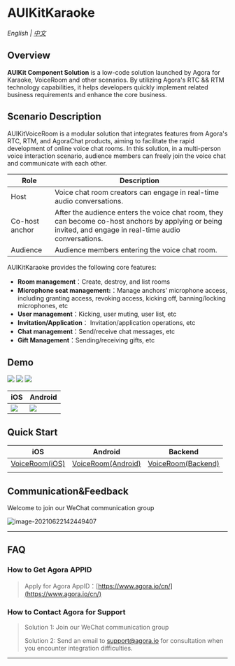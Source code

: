 # AUIKitKaraoke

*English | [中文](README.zh.md)*

## Overview

**AUIKit Component Solution** is a low-code solution launched by Agora for Karaoke, VoiceRoom and other scenarios. By utilizing Agora's RTC && RTM technology capabilities, it helps developers quickly implement related business requirements and enhance the core business.

## Scenario Description

AUIKitVoiceRoom is a modular solution that integrates features from Agora's RTC, RTM, and AgoraChat products, aiming to facilitate the rapid development of online voice chat rooms. In this solution, in a multi-person voice interaction scenario, audience members can freely join the voice chat and communicate with each other.


| Role           | Description                                                                                                                                               |
|----------------|-----------------------------------------------------------------------------------------------------------------------------------------------------------|
| Host           | Voice chat room creators can engage in real-time audio conversations.                                                                                     |
| Co-host anchor | After the audience enters the voice chat room, they can become co-host anchors by applying or being invited, and engage in real-time audio conversations. |
| Audience       | Audience members entering the voice chat room.                                                                                                            |

AUIKitKaraoke provides the following core features:
- **Room management**：Create, destroy, and list rooms
- **Microphone seat management:**：Manage anchors' microphone access, including granting access, revoking access, kicking off, banning/locking microphones, etc
- **User management**：Kicking, user muting, user list, etc
- **Invitation/Application**： Invitation/application operations, etc
- **Chat management**：Send/receive chat messages, etc
- **Gift Management**：Sending/receiving gifts, etc



## Demo
  ![](https://fullapp.oss-cn-beijing.aliyuncs.com/uikit/readme/IMG_8055.PNG)  ![](https://fullapp.oss-cn-beijing.aliyuncs.com/uikit/readme/IMG_8056.PNG?x-oss-process=image/resize,w_200)  ![](https://fullapp.oss-cn-beijing.aliyuncs.com/uikit/readme/IMG_8057.PNG) 

| iOS                                                          | Android                                                      |
| ------------------------------------------------------------ | ------------------------------------------------------------ |
| ![](https://fullapp.oss-cn-beijing.aliyuncs.com/uikit/qrcode/voiceroom_ios.png) | ![](https://fullapp.oss-cn-beijing.aliyuncs.com/uikit/qrcode/voiceroom_android.png) |

## Quick Start

| iOS                           | Android                                                                                  | Backend                                                                                  |
|-------------------------------|------------------------------------------------------------------------------------------|------------------------------------------------------------------------------------------|
| [VoiceRoom(iOS)](iOS/AUIKitVoiceRoom) | [VoiceRoom(Android)](Android) | [VoiceRoom(Backend)](backend) |
|                               |                                                                                          |                                                                                          |


## Communication&Feedback

Welcome to join our WeChat communication group

![image-20210622142449407](https://download.agora.io/null/karaoke-uikit-wechat-pic.jpg)



---

## FAQ

### How to Get Agora APPID

> Apply for Agora AppID：[https://www.agora.io/cn/](https://www.agora.io/cn/)


### How to Contact Agora for Support

> Solution 1: Join our WeChat communication group
>
> Solution 2: Send an email to support@agora.io for consultation when you encounter integration difficulties.

---